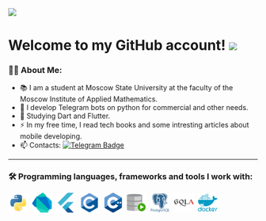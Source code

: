 <div id="header" align="left">
  <img src="https://media2.giphy.com/media/v1.Y2lkPTc5MGI3NjExZDdyNWRodWdrNGJqemZ4OXNqMWc4ZGFod2lwZnd6dHlhMHk2OGp0bCZlcD12MV9pbnRlcm5hbF9naWZfYnlfaWQmY3Q9Zw/gx54W1mSpeYMg/giphy.gif" width="100"/>
</div>
<h1>
  Welcome to my GitHub account!
  <img src="https://media.giphy.com/media/hvRJCLFzcasrR4ia7z/giphy.gif" width="30px"/>
</h1>

### :man_technologist: About Me:
- :books: I am a student at Moscow State University at the faculty of the Moscow Institute of Applied Mathematics.
- :robot: I develop Telegram bots on python for commercial and other needs.
- :seedling: Studying Dart and Flutter.
- :zap: In my free time, I read tech books and some intresting articles about mobile developing.
- :mailbox: Contacts: [![Telegram Badge](https://img.shields.io/badge/-telegram-blue?style=flat&logo=Telegram&logoColor=white)]("https://t.me/rusyaev_dk")

---
### :hammer_and_wrench: Programming languages, frameworks and tools I work with:
<div>
  <img src="https://github.com/devicons/devicon/blob/master/icons/python/python-original.svg" title="Python" alt="Python" width="40" height="40"/>&nbsp;
  <img src="https://github.com/devicons/devicon/blob/master/icons/dart/dart-original.svg" title="Dart" alt="Dart" width="40" height="40"/>&nbsp;
  <img src="https://github.com/devicons/devicon/blob/master/icons/flutter/flutter-original.svg" title="Flutter" alt="Flutter" width="40" height="40"/>&nbsp;
  <img src="https://github.com/devicons/devicon/blob/master/icons/c/c-original.svg" title="C" alt="C" width="40" height="40"/>&nbsp;
  <img src="https://github.com/devicons/devicon/blob/master/icons/cplusplus/cplusplus-original.svg" title="C++" alt="C++" width="40" height="40"/>&nbsp;
  <img src="https://github.com/devicons/devicon/blob/master/icons/sqldeveloper/sqldeveloper-original.svg" title="SQL" alt="SQL" width="40" height="40"/>&nbsp;
  <img src="https://github.com/devicons/devicon/blob/master/icons/postgresql/postgresql-plain-wordmark.svg" title="PostgreSQL" alt="PostgreSQL" width="40" height="40"/>&nbsp;
  <img src="https://github.com/devicons/devicon/blob/master/icons/sqlalchemy/sqlalchemy-original.svg" title="SQLAlchemy" alt="SQLAlchemy" width="40" height="40"/>&nbsp;
  <img src="https://github.com/devicons/devicon/blob/master/icons/docker/docker-plain-wordmark.svg" title="Docker" alt="Docker" width="40" height="40"/>&nbsp;
</div>
